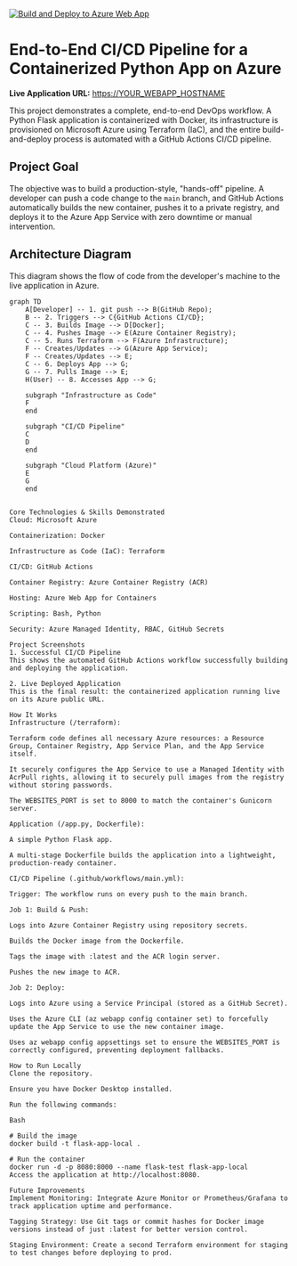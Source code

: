 [![Build and Deploy to Azure Web App](https://github.com/rustamrustamv/flask-cicd-azure/actions/workflows/main.yml/badge.svg)](https://github.com/rustamrustamv/flask-cicd-azure/actions/workflows/main.yml)

# End-to-End CI/CD Pipeline for a Containerized Python App on Azure

**Live Application URL:** [https://YOUR_WEBAPP_HOSTNAME](https://app-flaskapp-s3r7gh.azurewebsites.net/)

This project demonstrates a complete, end-to-end DevOps workflow. A Python Flask application is containerized with Docker, its infrastructure is provisioned on Microsoft Azure using Terraform (IaC), and the entire build-and-deploy process is automated with a GitHub Actions CI/CD pipeline.

## Project Goal

The objective was to build a production-style, "hands-off" pipeline. A developer can push a code change to the `main` branch, and GitHub Actions automatically builds the new container, pushes it to a private registry, and deploys it to the Azure App Service with zero downtime or manual intervention.

## Architecture Diagram

This diagram shows the flow of code from the developer's machine to the live application in Azure.

```mermaid
graph TD
    A[Developer] -- 1. git push --> B(GitHub Repo);
    B -- 2. Triggers --> C{GitHub Actions CI/CD};
    C -- 3. Builds Image --> D[Docker];
    C -- 4. Pushes Image --> E(Azure Container Registry);
    C -- 5. Runs Terraform --> F(Azure Infrastructure);
    F -- Creates/Updates --> G(Azure App Service);
    F -- Creates/Updates --> E;
    C -- 6. Deploys App --> G;
    G -- 7. Pulls Image --> E;
    H(User) -- 8. Accesses App --> G;

    subgraph "Infrastructure as Code"
    F
    end

    subgraph "CI/CD Pipeline"
    C
    D
    end

    subgraph "Cloud Platform (Azure)"
    E
    G
    end


Core Technologies & Skills Demonstrated
Cloud: Microsoft Azure

Containerization: Docker

Infrastructure as Code (IaC): Terraform

CI/CD: GitHub Actions

Container Registry: Azure Container Registry (ACR)

Hosting: Azure Web App for Containers

Scripting: Bash, Python

Security: Azure Managed Identity, RBAC, GitHub Secrets

Project Screenshots
1. Successful CI/CD Pipeline
This shows the automated GitHub Actions workflow successfully building and deploying the application.

2. Live Deployed Application
This is the final result: the containerized application running live on its Azure public URL.

How It Works
Infrastructure (/terraform):

Terraform code defines all necessary Azure resources: a Resource Group, Container Registry, App Service Plan, and the App Service itself.

It securely configures the App Service to use a Managed Identity with AcrPull rights, allowing it to securely pull images from the registry without storing passwords.

The WEBSITES_PORT is set to 8000 to match the container's Gunicorn server.

Application (/app.py, Dockerfile):

A simple Python Flask app.

A multi-stage Dockerfile builds the application into a lightweight, production-ready container.

CI/CD Pipeline (.github/workflows/main.yml):

Trigger: The workflow runs on every push to the main branch.

Job 1: Build & Push:

Logs into Azure Container Registry using repository secrets.

Builds the Docker image from the Dockerfile.

Tags the image with :latest and the ACR login server.

Pushes the new image to ACR.

Job 2: Deploy:

Logs into Azure using a Service Principal (stored as a GitHub Secret).

Uses the Azure CLI (az webapp config container set) to forcefully update the App Service to use the new container image.

Uses az webapp config appsettings set to ensure the WEBSITES_PORT is correctly configured, preventing deployment fallbacks.

How to Run Locally
Clone the repository.

Ensure you have Docker Desktop installed.

Run the following commands:

Bash

# Build the image
docker build -t flask-app-local .

# Run the container
docker run -d -p 8080:8000 --name flask-test flask-app-local
Access the application at http://localhost:8080.

Future Improvements
Implement Monitoring: Integrate Azure Monitor or Prometheus/Grafana to track application uptime and performance.

Tagging Strategy: Use Git tags or commit hashes for Docker image versions instead of just :latest for better version control.

Staging Environment: Create a second Terraform environment for staging to test changes before deploying to prod.